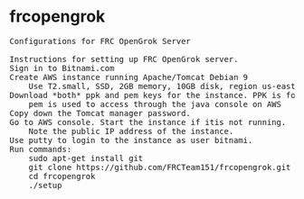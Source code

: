 # frcopengrok
<pre>
Configurations for FRC OpenGrok Server

Instructions for setting up FRC OpenGrok server.
Sign in to Bitnami.com
Create AWS instance running Apache/Tomcat Debian 9
	Use T2.small, SSD, 2GB memory, 10GB disk, region us-east-1
Download *both* ppk and pem keys for the instance. PPK is for putty.
	pem is used to access through the java console on AWS 
Copy down the Tomcat manager password. 
Go to AWS console. Start the instance if itis not running. 
	Note the public IP address of the instance.
Use putty to login to the instance as user bitnami. 
Run commands:
	sudo apt-get install git
	git clone https://github.com/FRCTeam151/frcopengrok.git
	cd frcopengrok
	./setup
</pre>
